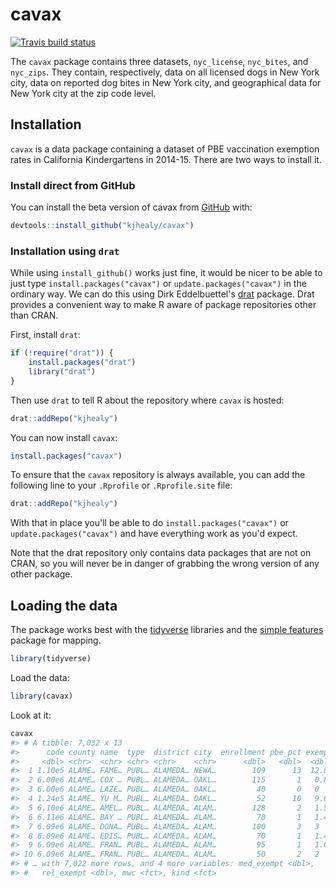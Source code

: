 <!-- README.md is generated from README.Rmd. Please edit that file -->


# cavax

<!-- badges: start -->
[![Travis build status](https://travis-ci.org/kjhealy/cavax.svg?branch=master)](https://travis-ci.org/kjhealy/cavax)
<!-- badges: end -->


The `cavax` package contains three datasets, `nyc_license`, `nyc_bites`, and `nyc_zips`. They contain, respectively, data on all licensed dogs in New York city, data on reported dog bites in New York city, and geographical data for New York city at the zip code level.


## Installation

`cavax` is a data package containing a dataset of PBE vaccination exemption rates in California Kindergartens in 2014-15. There are two ways to install it.

### Install direct from GitHub

You can install the beta version of cavax from [GitHub](https://github.com/kjhealy/cavax) with:

``` r
devtools::install_github("kjhealy/cavax")
```

### Installation using `drat`

While using `install_github()` works just fine, it would be nicer to be able to just type `install.packages("cavax")` or `update.packages("cavax")` in the ordinary way. We can do this using Dirk Eddelbuettel's [drat](http://eddelbuettel.github.io/drat/DratForPackageUsers.html) package. Drat provides a convenient way to make R aware of package repositories other than CRAN.

First, install `drat`:


```r
if (!require("drat")) {
    install.packages("drat")
    library("drat")
}
```

Then use `drat` to tell R about the repository where `cavax` is hosted:


```r
drat::addRepo("kjhealy")
```

You can now install `cavax`:


```r
install.packages("cavax")
```

To ensure that the `cavax` repository is always available, you can add the following line to your `.Rprofile` or `.Rprofile.site` file:


```r
drat::addRepo("kjhealy")
```

With that in place you'll be able to do `install.packages("cavax")` or `update.packages("cavax")` and have everything work as you'd expect. 

Note that the drat repository only contains data packages that are not on CRAN, so you will never be in danger of grabbing the wrong version of any other package.


## Loading the data

The package works best with the [tidyverse](http://tidyverse.org/) libraries and the [simple features](https://r-spatial.github.io/sf/index.html) package for mapping.


```r
library(tidyverse)
```

Load the data:


```r
library(cavax)
```

Look at it:


```r
cavax
#> # A tibble: 7,032 x 13
#>      code county name  type  district city  enrollment pbe_pct exempt
#>     <dbl> <chr>  <chr> <chr> <chr>    <chr>      <dbl>   <dbl>  <dbl>
#>  1 1.10e5 ALAME… FAME… PUBL… ALAMEDA… NEWA…        109      13  12.8 
#>  2 6.00e6 ALAME… COX … PUBL… ALAMEDA… OAKL…        115       1   0.87
#>  3 6.00e6 ALAME… LAZE… PUBL… ALAMEDA… OAKL…         40       0   0   
#>  4 1.24e5 ALAME… YU M… PUBL… ALAMEDA… OAKL…         52      10   9.62
#>  5 6.10e6 ALAME… AMEL… PUBL… ALAMEDA… ALAM…        128       2   1.56
#>  6 6.11e6 ALAME… BAY … PUBL… ALAMEDA… ALAM…         70       1   1.43
#>  7 6.09e6 ALAME… DONA… PUBL… ALAMEDA… ALAM…        100       3   3   
#>  8 6.09e6 ALAME… EDIS… PUBL… ALAMEDA… ALAM…         70       1   1.43
#>  9 6.09e6 ALAME… FRAN… PUBL… ALAMEDA… ALAM…         95       1   1.05
#> 10 6.09e6 ALAME… FRAN… PUBL… ALAMEDA… ALAM…         50       2   2   
#> # … with 7,022 more rows, and 4 more variables: med_exempt <dbl>,
#> #   rel_exempt <dbl>, mwc <fct>, kind <fct>
```
